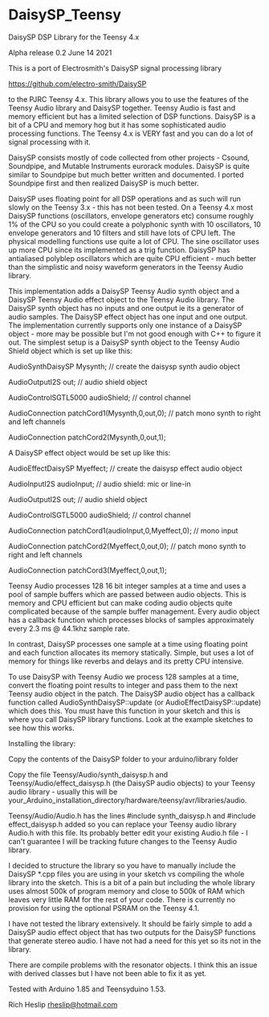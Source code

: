 # DaisySP_Teensy

DaisySP DSP Library for the Teensy 4.x 

Alpha release 0.2 June 14 2021
 
This is a port of Electrosmith's DaisySP signal processing library

https://github.com/electro-smith/DaisySP

to the PJRC Teensy 4.x. This library allows you to use the features of the Teensy Audio library and DaisySP together. Teensy Audio is fast and memory efficient but has a limited selection of DSP functions. DaisySP is a bit of a CPU and memory hog but it has some sophisticated audio processing functions. The Teensy 4.x is VERY fast and you can do a lot of signal processing with it.
 
DaisySP consists mostly of code collected from other projects - Csound, Soundpipe, and Mutable Instruments eurorack modules. DaisySP is quite similar to Soundpipe but much better written and documented. I ported Soundpipe first and then realized DaisySP is much better.

DaisySP uses floating point for all DSP operations and as such will run slowly on the Teensy 3.x - this has not been tested. On a Teensy 4.x most DaisySP functions (oscillators, envelope generators etc) consume roughly 1% of the CPU so you could create a polyphonic synth with 10 oscillators, 10 envelope generators and 10 filters and still have lots of CPU left. The physical modelling functions use quite a lot of CPU. The sine oscillator uses up more CPU since its implemented as a trig function. DaisySP has antialiased polyblep oscillators which are quite CPU efficient - much better than the simplistic and noisy waveform generators in the Teensy Audio library.

This implementation adds a DaisySP Teensy Audio synth object and a DaisySP Teensy Audio effect object to the Teensy Audio library. The DaisySP synth object has no inputs and one output ie its a generator of audio samples. The DaisySP effect object has one input and one output. The implementation currently supports only one instance of a DaisySP object - more may be possible but I'm not good enough with C++ to figure it out. 
The simplest setup is a DaisySP synth object to the Teensy Audio Shield object which is set up like this:

AudioSynthDaisySP Mysynth;  // create the daisysp synth audio object

AudioOutputI2S out;   // audio shield object

AudioControlSGTL5000 audioShield;  // control channel

AudioConnection patchCord1(Mysynth,0,out,0);  // patch mono synth to right and left channels

AudioConnection patchCord2(Mysynth,0,out,1);


A DaisySP effect object would be set up like this:

AudioEffectDaisySP Myeffect;  // create the daisysp effect audio object

AudioInputI2S       audioInput;         // audio shield: mic or line-in

AudioOutputI2S out;   // audio shield object

AudioControlSGTL5000 audioShield;  // control channel

AudioConnection patchCord1(audioInput,0,Myeffect,0);  // mono input

AudioConnection patchCord2(Myeffect,0,out,0);  // patch mono synth to right and left channels

AudioConnection patchCord3(Myeffect,0,out,1);


Teensy Audio processes 128 16 bit integer samples at a time and uses a pool of sample buffers which are passed between audio objects. This is memory and CPU efficient but can make coding audio objects quite complicated because of the sample buffer management. Every audio object has a callback function which processes blocks of samples approximately every 2.3 ms @ 44.1khz sample rate.

In contrast, DaisySP processes one sample at a time using floating point and each function allocates its memory statically. Simple, but uses a lot of memory for things like reverbs and delays and its pretty CPU intensive. 

To use DaisySP with Teensy Audio we process 128 samples at a time, convert the floating point results to integer and pass them to the next Teensy audio object in the patch. The DaisySP audio object has a callback function called AudioSynthDaisySP::update (or AudioEffectDaisySP::update) which does this. You must have this function in your sketch and this is where you call DaisySP library functions. Look at the example sketches to see how this works.

Installing the library:

Copy the contents of the DaisySP folder to your arduino/library folder

Copy the file Teensy/Audio/synth_daisysp.h and Teensy/Audio/effect_daisysp.h (the DaisySP audio objects) to your Teensy audio library - usually this will be your_Arduino_installation_directory/hardware/teensy/avr/libraries/audio. 

Teensy/Audio/Audio.h has the lines #include synth_daisysp.h and #include effect_daisysp.h added so you can replace your Teensy audio library Audio.h with this file. Its probably better edit your existing Audio.h file - I can't guarantee I will be tracking future changes to the Teensy Audio library.


I decided to structure the library so you have to manually include the DaisySP *.cpp files you are using in your sketch vs compiling the whole library into the sketch. This is a bit of a pain but including the whole library uses almost 500k of program memory and close to 500k of RAM which leaves very little RAM for the rest of your code. There is currently no provision for using the optional PSRAM on the Teensy 4.1.

I have not tested the library extensively. It should be fairly simple to add a DaisySP audio effect object that has two outputs for the DaisySP functions that generate stereo audio. I have not had a need for this yet so its not in the library.

There are compile problems with the resonator objects. I think this an issue with derived classes but I have not been able to fix it as yet.

Tested with Arduino 1.85 and Teensyduino 1.53.

Rich Heslip rheslip@hotmail.com




